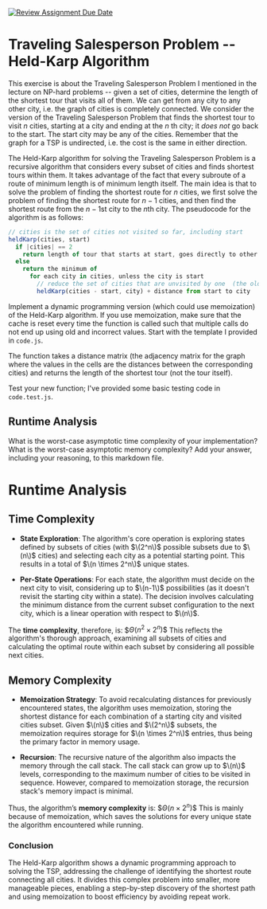 [![Review Assignment Due Date](https://classroom.github.com/assets/deadline-readme-button-24ddc0f5d75046c5622901739e7c5dd533143b0c8e959d652212380cedb1ea36.svg)](https://classroom.github.com/a/KdVea3AG)
# Traveling Salesperson Problem -- Held-Karp Algorithm

This exercise is about the Traveling Salesperson Problem I mentioned in the
lecture on NP-hard problems -- given a set of cities, determine the length of
the shortest tour that visits all of them. We can get from any city to any other
city, i.e. the graph of cities is completely connected. We consider the version
of the Traveling Salesperson Problem that finds the shortest tour to visit $n$
cities, starting at a city and ending at the $n$ th city; it *does not* go
back to the start. The start city may be any of the cities. Remember that the
graph for a TSP is undirected, i.e. the cost is the same in either direction.

The Held-Karp algorithm for solving the Traveling Salesperson Problem is a
recursive algorithm that considers every subset of cities and finds shortest
tours within them. It takes advantage of the fact that every subroute of a route
of minimum length is of minimum length itself. The main idea is that to solve
the problem of finding the shortest route for $n$ cities, we first solve the
problem of finding the shortest route for $n-1$ cities, and then find the
shortest route from the $n-1$st city to the $n$th city. The pseudocode for the
algorithm is as follows:

```javascript
// cities is the set of cities not visited so far, including start
heldKarp(cities, start)
  if |cities| == 2
    return length of tour that starts at start, goes directly to other city in cities
  else
    return the minimum of
      for each city in cities, unless the city is start
        // reduce the set of cities that are unvisited by one  (the old start), set the new start, add on the distance from old start to new start
        heldKarp(cities - start, city) + distance from start to city
```

Implement a dynamic programming version (which could use memoization) of the
Held-Karp algorithm. If you use memoization, make sure that the cache is reset
every time the function is called such that multiple calls do not end up using
old and incorrect values. Start with the template I provided in `code.js`.

The function takes a distance matrix (the adjacency matrix for the graph where
the values in the cells are the distances between the corresponding cities) and
returns the length of the shortest tour (not the tour itself).

Test your new function; I've provided some basic testing code in `code.test.js`.

## Runtime Analysis

What is the worst-case asymptotic time complexity of your implementation? What
is the worst-case asymptotic memory complexity? Add your answer, including your
reasoning, to this markdown file.

# Runtime Analysis

## Time Complexity

- **State Exploration**: The algorithm's core operation is exploring states defined by subsets of cities (with $\(2^n\)$ possible subsets due to $\(n\)$ cities) and selecting each city as a potential starting point. This results in a total of $\(n \times 2^n\)$ unique states.
  
- **Per-State Operations**: For each state, the algorithm must decide on the next city to visit, considering up to $\(n-1\)$ possibilities (as it doesn't revisit the starting city within a state). The decision involves calculating the minimum distance from the current subset configuration to the next city, which is a linear operation with respect to $\(n\)$.

The **time complexity**, therefore, is: $$Θ(n^2 \times 2^n)\$$ This reflects the algorithm's thorough approach, examining all subsets of cities and calculating the optimal route within each subset by considering all possible next cities.

## Memory Complexity

- **Memoization Strategy**: To avoid recalculating distances for previously encountered states, the algorithm uses memoization, storing the shortest distance for each combination of a starting city and visited cities subset. Given $\(n\)$ cities and $\(2^n\)$ subsets, the memoization requires storage for $\(n \times 2^n\)$ entries, thus being the primary factor in memory usage.
  
- **Recursion**: The recursive nature of the algorithm also impacts the memory through the call stack. The call stack can grow up to $\(n\)$ levels, corresponding to the maximum number of cities to be visited in sequence. However, compared to memoization storage, the recursion stack's memory impact is minimal.

Thus, the algorithm’s **memory complexity** is: $$Θ(n \times 2^n)\$$ 
This is mainly because of memoization, which saves the solutions for every unique state the algorithm encountered while running.

### Conclusion

The Held-Karp algorithm shows a dynamic programming approach to solving the TSP, addressing the challenge of identifying the shortest route connecting all cities. It divides this complex problem into smaller, more manageable pieces, enabling a step-by-step discovery of the shortest path and using memoization to boost efficiency by avoiding repeat work.
